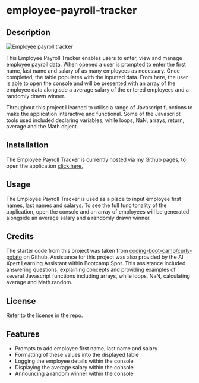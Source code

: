 # employee-payroll-tracker

## Description

![Employee payroll tracker](https://github.com/ashlynmcgarry/employee-payroll-tracker/assets/166701777/89278233-3c99-41ac-bc01-ccc2cafca73d)

This Employee Payroll Tracker enables users to enter, view and manage employee payroll data. When opened a user is prompted to enter the first name, last name and salary of as many employees as necessary. Once completed, the table populates with the inputted data. From here, the user is able to open the console and will be presented with an array of the employee data alongisde a average salary of the entered employees and a randomly drawn winner. 

Throughout this project I learned to utilise a range of Javascript functions to make the application interactive and functional. Some of the Javascript tools used included declaring variables, while loops, NaN, arrays, return, average and the Math object. 

## Installation

The Employee Payroll Tracker is currently hosted via my Github pages, to open the application [click here.](https://ashlynmcgarry.github.io/employee-payroll-tracker/)

## Usage

The Employee Payroll Tracker is used as a place to input employee first names, last names and salarys. To see the full funcitonality of the application, open the console and an array of employees will be generated alongside an average salary and a randomly drawn winner. 

## Credits

The starter code from this project was taken from [coding-boot-camp/curly-potato](https://github.com/coding-boot-camp/curly-potato) on Github. 
Assistance for this project was also provided by the AI Xpert Learning Assistant within Bootcamp Spot. This assistance included answering questions, explaining concepts and providing examples of several Javascript functions including arrays, while loops, NaN, calculating average and Math.random. 

## License

Refer to the license in the repo.

## Features

- Prompts to add employee first name, last name and salary
- Formatting of these values into the displayed table
- Logging the employee details within the console
- Displaying the average salary within the console
- Announcing a random winner within the console

